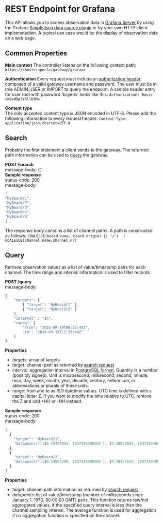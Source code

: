 # REST Endpoint for Grafana

This API allows you to access observation data in [Grafana Server](https://grafana.com/) by using the Grafana [SimpleJson data source plugin](https://grafana.com/plugins/grafana-simple-json-datasource) or by your own HTTP client implementation. A typical use case would be  the display of observation data on a web page.
## Common Properties
**Main context**
The controller listens on the following context path:    ```https://<host>:<port>/gateway/grafana```   

**Authentication**
Every request must include an [authorization header](https://tools.ietf.org/html/rfc2617) composed of a valid gateway username and password. The user must be in role ADMIN,USER or IMPORT to query the endpoint. A sample header entry for user root with password 'bayeos' looks like this: ```Authorization: Basic cm9vdDpiYXllb3M=```

**Content type**        
The only accepted content type is JSON encoded in UTF-8. Please add the following information to every request header: ```Content-Type: application/json;charset=UTF-8```

## Search
Probably the first statement a client sends to the gateway. The returned path information can be used to [query](##Query) the gateway. 

**POST /search**        
message-body: ```{}```  
**Sample response**   
status-code: 200  
message-body:
```javascript
[
"MyBoard/1",
"MyBoard/2",
"MyBoard/3",
"MyBoard/4",
"MyBoard/5"
]
```
       
The response body contains a list of channel paths. A path is constructed as follows:
    ```COALESCE(board.name, board.origin) || '/') || COALESCE(channel.name,channel.nr)```
    
## Query
Retrieve observation values as a list of value/timestamp pairs for each channel. The time range and interval information is used to filter records.

**POST /query**        
message-body:   
```javascript
{
    "targets": [
        { "target": "MyBoard/1" },
        { "target": "MyBoard/2" }
    ],
    "interval" : "1h",
    "range": {
        "from": "2018-09-19T06:33:44Z",
        "to": "2018-09-19T12:33:44Z"
    }
}
```
**Properties**
* _targets_: array of targets
* _target:_ channel path as returned by [search request](##Search)
* _interval:_ aggregation interval in [PostgreSQL format](https://www.postgresql.org/docs). Quantity is a number (possibly signed). Unit is microsecond, millisecond, second, minute, hour, day, week, month, year, decade, century, millennium, or abbreviations or plurals of these units.
* _range_: from and to as ISO datetime values. UTC time is defined with a capital letter Z. If you want to modify the time relative to UTC, remove the Z and add +HH or -HH instead.    

**Sample response**   
status-code: 200  
message-body: 
```javascript
[
  {
    "target": "MyBoard/1",
    "datapoints":[[0.50373834, 1537336800000 ], [0.50892884, 1537340400000 ]]
  },
  {
    "target": "MyBoard/2",
    "datapoints":[[0.49592498, 1537336800000 ], [0.50154513, 1537340400000 ]]
  }
]
```
**Properties**
* _target_: channel path information as returned by [search request](##Search)
* _datapoints_: list of value/timestamp (number of milliseconds since January 1, 1970, 00:00:00 GMT) pairs. This function returns raw/not aggregated values, if the specified query interval is less than the channel sampling interval. The average function is used for aggregation if no aggregation function is specified on the channel.





